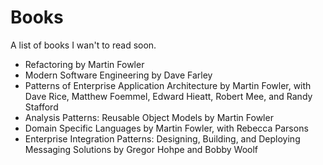 # Books

A list of books I wan't to read soon.

- Refactoring by Martin Fowler
- Modern Software Engineering by Dave Farley
- Patterns of Enterprise Application Architecture by Martin Fowler, with Dave Rice, Matthew Foemmel, Edward Hieatt, Robert Mee, and Randy Stafford
- Analysis Patterns: Reusable Object Models by Martin Fowler
- Domain Specific Languages by Martin Fowler, with Rebecca Parsons
- Enterprise Integration Patterns: Designing, Building, and Deploying Messaging Solutions by Gregor Hohpe and Bobby Woolf
